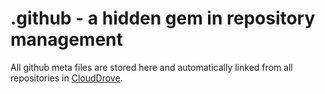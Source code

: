 # .github - a hidden gem in repository management

All github meta files are stored here and automatically linked from all repositories in [CloudDrove](https://github.com/clouddrove).

